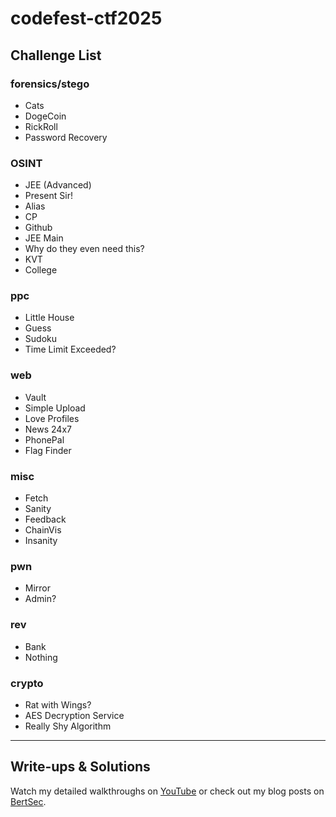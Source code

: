 # codefest-ctf2025

## Challenge List

### forensics/stego
- Cats
- DogeCoin
- RickRoll
- Password Recovery

### OSINT
- JEE (Advanced)
- Present Sir!
- Alias
- CP
- Github
- JEE Main
- Why do they even need this?
- KVT
- College

### ppc
- Little House
- Guess
- Sudoku
- Time Limit Exceeded?

### web
- Vault
- Simple Upload
- Love Profiles
- News 24x7
- PhonePal
- Flag Finder

### misc
- Fetch
- Sanity
- Feedback
- ChainVis
- Insanity

### pwn
- Mirror
- Admin?

### rev
- Bank
- Nothing

### crypto
- Rat with Wings?
- AES Decryption Service
- Really Shy Algorithm

---
## Write-ups & Solutions
Watch my detailed walkthroughs on [YouTube](https://www.youtube.com/@BertSec)
or check out my blog posts on [BertSec](https://bertsec.com).
